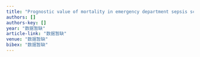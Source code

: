 ```yaml
---
title: "Prognostic value of mortality in emergency department sepsis score, procalcitonin, and C-reactive protein in patients with sepsis at the emergency department"
authors: []
authors-key: []
year: "数据暂缺"
article-link: "数据暂缺"
venue: "数据暂缺"
bibex: "数据暂缺"
---
```

